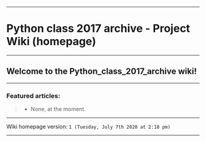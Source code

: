 
***

# Python class 2017 archive - Project Wiki (homepage)

***

## Welcome to the Python_class_2017_archive wiki!

***

### Featured articles:

> * None, at the moment.

***

Wiki homepage version: `1 (Tuesday, July 7th 2020 at 2:18 pm)`

***
